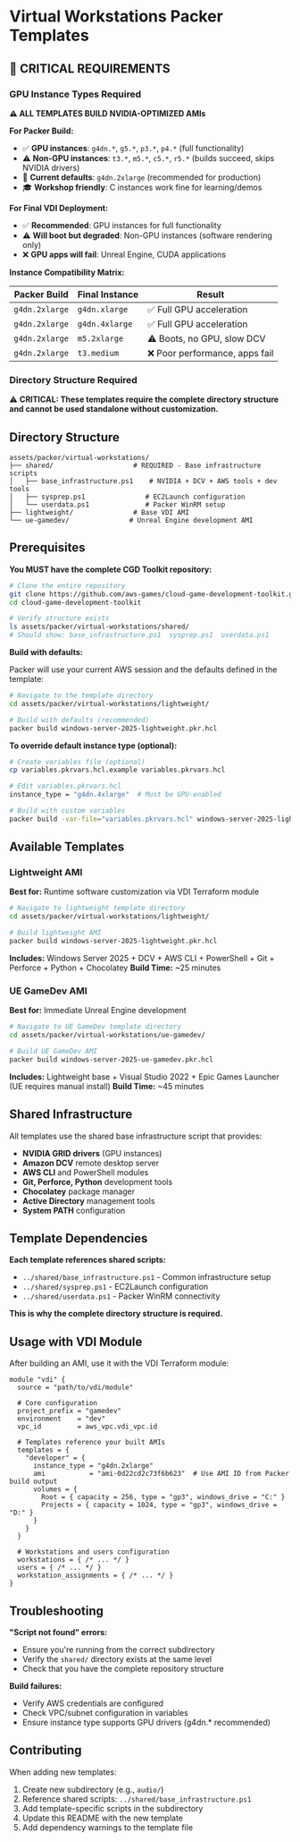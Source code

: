 # Virtual Workstations Packer Templates

## 🚨 CRITICAL REQUIREMENTS

### GPU Instance Types Required

**⚠️ ALL TEMPLATES BUILD NVIDIA-OPTIMIZED AMIs**

**For Packer Build:**
- ✅ **GPU instances**: `g4dn.*`, `g5.*`, `p3.*`, `p4.*` (full functionality)
- ⚠️ **Non-GPU instances**: `t3.*`, `m5.*`, `c5.*`, `r5.*` (builds succeed, skips NVIDIA drivers)
- 🔧 **Current defaults**: `g4dn.2xlarge` (recommended for production)
- 🎓 **Workshop friendly**: C instances work fine for learning/demos

**For Final VDI Deployment:**
- ✅ **Recommended**: GPU instances for full functionality
- ⚠️ **Will boot but degraded**: Non-GPU instances (software rendering only)
- ❌ **GPU apps will fail**: Unreal Engine, CUDA applications

**Instance Compatibility Matrix:**

| Packer Build | Final Instance | Result |
|--------------|----------------|--------|
| `g4dn.2xlarge` | `g4dn.xlarge` | ✅ Full GPU acceleration |
| `g4dn.2xlarge` | `g4dn.4xlarge` | ✅ Full GPU acceleration |
| `g4dn.2xlarge` | `m5.2xlarge` | ⚠️ Boots, no GPU, slow DCV |
| `g4dn.2xlarge` | `t3.medium` | ❌ Poor performance, apps fail |

### Directory Structure Required

⚠️ **CRITICAL: These templates require the complete directory structure and cannot be used standalone without customization.**

## Directory Structure

```
assets/packer/virtual-workstations/
├── shared/                    # REQUIRED - Base infrastructure scripts
│   ├── base_infrastructure.ps1    # NVIDIA + DCV + AWS tools + dev tools
│   ├── sysprep.ps1               # EC2Launch configuration
│   └── userdata.ps1              # Packer WinRM setup
├── lightweight/               # Base VDI AMI
└── ue-gamedev/               # Unreal Engine development AMI
```

## Prerequisites

**You MUST have the complete CGD Toolkit repository:**

```bash
# Clone the entire repository
git clone https://github.com/aws-games/cloud-game-development-toolkit.git
cd cloud-game-development-toolkit

# Verify structure exists
ls assets/packer/virtual-workstations/shared/
# Should show: base_infrastructure.ps1  sysprep.ps1  userdata.ps1
```

**Build with defaults:**

Packer will use your current AWS session and the defaults defined in the template:

```bash
# Navigate to the template directory
cd assets/packer/virtual-workstations/lightweight/

# Build with defaults (recommended)
packer build windows-server-2025-lightweight.pkr.hcl
```

**To override default instance type (optional):**

```bash
# Create variables file (optional)
cp variables.pkrvars.hcl.example variables.pkrvars.hcl

# Edit variables.pkrvars.hcl
instance_type = "g4dn.4xlarge"  # Must be GPU-enabled

# Build with custom variables
packer build -var-file="variables.pkrvars.hcl" windows-server-2025-lightweight.pkr.hcl
```

## Available Templates

### Lightweight AMI
**Best for:** Runtime software customization via VDI Terraform module

```bash
# Navigate to lightweight template directory
cd assets/packer/virtual-workstations/lightweight/

# Build lightweight AMI
packer build windows-server-2025-lightweight.pkr.hcl
```

**Includes:** Windows Server 2025 + DCV + AWS CLI + PowerShell + Git + Perforce + Python + Chocolatey
**Build Time:** ~25 minutes

### UE GameDev AMI
**Best for:** Immediate Unreal Engine development

```bash
# Navigate to UE GameDev template directory
cd assets/packer/virtual-workstations/ue-gamedev/

# Build UE GameDev AMI
packer build windows-server-2025-ue-gamedev.pkr.hcl
```

**Includes:** Lightweight base + Visual Studio 2022 + Epic Games Launcher (UE requires manual install)
**Build Time:** ~45 minutes



## Shared Infrastructure

All templates use the shared base infrastructure script that provides:

- **NVIDIA GRID drivers** (GPU instances)
- **Amazon DCV** remote desktop server
- **AWS CLI** and PowerShell modules
- **Git, Perforce, Python** development tools
- **Chocolatey** package manager
- **Active Directory** management tools
- **System PATH** configuration

## Template Dependencies

**Each template references shared scripts:**
- `../shared/base_infrastructure.ps1` - Common infrastructure setup
- `../shared/sysprep.ps1` - EC2Launch configuration
- `../shared/userdata.ps1` - Packer WinRM connectivity

**This is why the complete directory structure is required.**

## Usage with VDI Module

After building an AMI, use it with the VDI Terraform module:

```hcl
module "vdi" {
  source = "path/to/vdi/module"

  # Core configuration
  project_prefix = "gamedev"
  environment    = "dev"
  vpc_id         = aws_vpc.vdi_vpc.id

  # Templates reference your built AMIs
  templates = {
    "developer" = {
      instance_type = "g4dn.2xlarge"
      ami           = "ami-0d22cd2c73f6b623"  # Use AMI ID from Packer build output
      volumes = {
        Root = { capacity = 256, type = "gp3", windows_drive = "C:" }
        Projects = { capacity = 1024, type = "gp3", windows_drive = "D:" }
      }
    }
  }

  # Workstations and users configuration
  workstations = { /* ... */ }
  users = { /* ... */ }
  workstation_assignments = { /* ... */ }
}
```

## Troubleshooting

**"Script not found" errors:**
- Ensure you're running from the correct subdirectory
- Verify the `shared/` directory exists at the same level
- Check that you have the complete repository structure

**Build failures:**
- Verify AWS credentials are configured
- Check VPC/subnet configuration in variables
- Ensure instance type supports GPU drivers (g4dn.* recommended)

## Contributing

When adding new templates:
1. Create new subdirectory (e.g., `audio/`)
2. Reference shared scripts: `../shared/base_infrastructure.ps1`
3. Add template-specific scripts in the subdirectory
4. Update this README with the new template
5. Add dependency warnings to the template file
